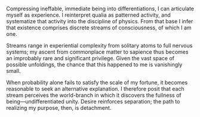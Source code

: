 Compressing ineffable, immediate being into differentiations, I can articulate myself as experience. I reinterpret qualia as patterned activity, and systematize that activity into the discipline of physics. From that base I infer that existence comprises discrete streams of consciousness, of which I am one.

Streams range in experiential complexity from solitary atoms to full nervous systems; my ascent from commonplace matter to sapience thus becomes an improbably rare and significant privilege. Given the vast space of possible unfoldings, the chance that this happened to me is vanishingly small.

When probability alone fails to satisfy the scale of my fortune, it becomes reasonable to seek an alternative explanation. I therefore posit that each stream perceives the world-branch in which it discovers the fullness of being—undifferentiated unity. Desire reinforces separation; the path to realizing my purpose, then, is detachment.
